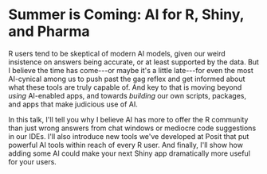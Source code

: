 # Summer is Coming: AI for R, Shiny, and Pharma

R users tend to be skeptical of modern AI models, given our weird insistence on answers being accurate, or at least supported by the data. But I believe the time has come---or maybe it's a little late---for even the most AI-cynical among us to push past the gag reflex and get informed about what these tools are truly capable of. And key to that is moving beyond _using_ AI-enabled apps, and towards _building_ our own scripts, packages, and apps that make judicious use of AI.

In this talk, I'll tell you why I believe AI has more to offer the R community than just wrong answers from chat windows or mediocre code suggestions in our IDEs. I'll also introduce new tools we've developed at Posit that put powerful AI tools within reach of every R user. And finally, I'll show how adding some AI could make your next Shiny app dramatically more useful for your users.
